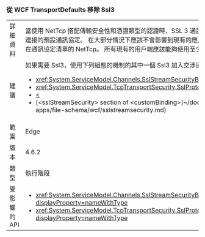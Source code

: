 ### <a name="remove-ssl3-from-the-wcf-transportdefaults"></a>從 WCF TransportDefaults 移除 Ssl3

|   |   |
|---|---|
|詳細資料|當使用 NetTcp 搭配傳輸安全性和憑證類型的認證時，SSL 3 通訊協定已不再是用來交涉安全連接的預設通訊協定。 在大部分情況下應該不會影響到現有的應用程式為 TLS 1.0 一律已包含在通訊協定清單的 NetTcp。 所有現有的用戶端應該能夠使用至少 TLS 1.0 來交涉連接。|
|建議|如果需要 Ssl3，使用下列組態的機制的其中一個 Ssl3 加入交涉通訊協定清單。<ul><li><xref:System.ServiceModel.Channels.SslStreamSecurityBindingElement.SslProtocols></li><li><xref:System.ServiceModel.TcpTransportSecurity.SslProtocols></li><li>[<](~/docs/framework/configure-apps/file-schema/wcf/transport-of-nettcpbinding.md)</li><li>[&lt;sslStreamSecurity&gt; section of &lt;customBinding&gt;]~/docs/framework/configure-apps/file-schema/wcf/sslstreamsecurity.md)</li></ul>|
|範圍|Edge|
|版本|4.6.2|
|類型|執行階段|
|受影響的 API|<ul><li><xref:System.ServiceModel.Channels.SslStreamSecurityBindingElement.SslProtocols?displayProperty=nameWithType></li><li><xref:System.ServiceModel.TcpTransportSecurity.SslProtocols?displayProperty=nameWithType></li></ul>|

